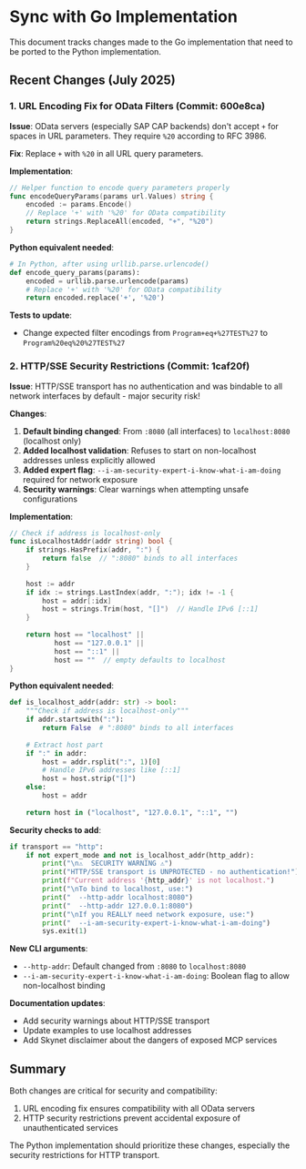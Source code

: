 # Sync with Go Implementation

This document tracks changes made to the Go implementation that need to be ported to the Python implementation.

## Recent Changes (July 2025)

### 1. URL Encoding Fix for OData Filters (Commit: 600e8ca)

**Issue**: OData servers (especially SAP CAP backends) don't accept `+` for spaces in URL parameters. They require `%20` according to RFC 3986.

**Fix**: Replace `+` with `%20` in all URL query parameters.

**Implementation**:
```go
// Helper function to encode query parameters properly
func encodeQueryParams(params url.Values) string {
    encoded := params.Encode()
    // Replace '+' with '%20' for OData compatibility
    return strings.ReplaceAll(encoded, "+", "%20")
}
```

**Python equivalent needed**:
```python
# In Python, after using urllib.parse.urlencode()
def encode_query_params(params):
    encoded = urllib.parse.urlencode(params)
    # Replace '+' with '%20' for OData compatibility
    return encoded.replace('+', '%20')
```

**Tests to update**: 
- Change expected filter encodings from `Program+eq+%27TEST%27` to `Program%20eq%20%27TEST%27`

### 2. HTTP/SSE Security Restrictions (Commit: 1caf20f)

**Issue**: HTTP/SSE transport has no authentication and was bindable to all network interfaces by default - major security risk!

**Changes**:
1. **Default binding changed**: From `:8080` (all interfaces) to `localhost:8080` (localhost only)
2. **Added localhost validation**: Refuses to start on non-localhost addresses unless explicitly allowed
3. **Added expert flag**: `--i-am-security-expert-i-know-what-i-am-doing` required for network exposure
4. **Security warnings**: Clear warnings when attempting unsafe configurations

**Implementation**:
```go
// Check if address is localhost-only
func isLocalhostAddr(addr string) bool {
    if strings.HasPrefix(addr, ":") {
        return false  // ":8080" binds to all interfaces
    }
    
    host := addr
    if idx := strings.LastIndex(addr, ":"); idx != -1 {
        host = addr[:idx]
        host = strings.Trim(host, "[]")  // Handle IPv6 [::1]
    }
    
    return host == "localhost" || 
           host == "127.0.0.1" || 
           host == "::1" || 
           host == ""  // empty defaults to localhost
}
```

**Python equivalent needed**:
```python
def is_localhost_addr(addr: str) -> bool:
    """Check if address is localhost-only"""
    if addr.startswith(":"):
        return False  # ":8080" binds to all interfaces
    
    # Extract host part
    if ":" in addr:
        host = addr.rsplit(":", 1)[0]
        # Handle IPv6 addresses like [::1]
        host = host.strip("[]")
    else:
        host = addr
    
    return host in ("localhost", "127.0.0.1", "::1", "")
```

**Security checks to add**:
```python
if transport == "http":
    if not expert_mode and not is_localhost_addr(http_addr):
        print("\n⚠️  SECURITY WARNING ⚠️")
        print("HTTP/SSE transport is UNPROTECTED - no authentication!")
        print(f"Current address '{http_addr}' is not localhost.")
        print("\nTo bind to localhost, use:")
        print("  --http-addr localhost:8080")
        print("  --http-addr 127.0.0.1:8080")
        print("\nIf you REALLY need network exposure, use:")
        print("  --i-am-security-expert-i-know-what-i-am-doing")
        sys.exit(1)
```

**New CLI arguments**:
- `--http-addr`: Default changed from `:8080` to `localhost:8080`
- `--i-am-security-expert-i-know-what-i-am-doing`: Boolean flag to allow non-localhost binding

**Documentation updates**:
- Add security warnings about HTTP/SSE transport
- Update examples to use localhost addresses
- Add Skynet disclaimer about the dangers of exposed MCP services

## Summary

Both changes are critical for security and compatibility:
1. URL encoding fix ensures compatibility with all OData servers
2. HTTP security restrictions prevent accidental exposure of unauthenticated services

The Python implementation should prioritize these changes, especially the security restrictions for HTTP transport.